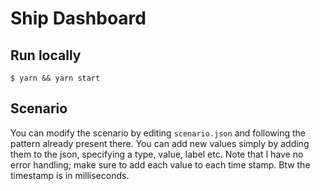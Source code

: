 # Ship Dashboard

## Run locally

`$ yarn && yarn start`

## Scenario

You can modify the scenario by editing `scenario.json` and following the pattern already present there. You can add new values simply by adding them to the json, specifying a type, value, label etc. Note that I have no error handling; make sure to add each value to each time stamp. Btw the timestamp is in milliseconds.